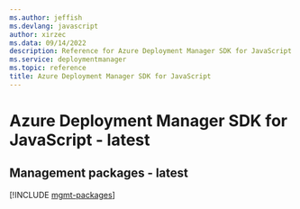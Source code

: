 ```yaml
---
ms.author: jeffish
ms.devlang: javascript
author: xirzec
ms.data: 09/14/2022
description: Reference for Azure Deployment Manager SDK for JavaScript
ms.service: deploymentmanager
ms.topic: reference
title: Azure Deployment Manager SDK for JavaScript
---
```

# Azure Deployment Manager SDK for JavaScript - latest

## Management packages - latest
[!INCLUDE [mgmt-packages](deployment-manager-mgmt-index.md)]